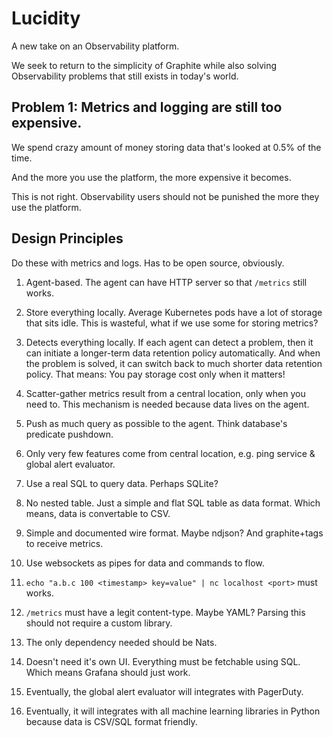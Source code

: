 # Lucidity

A new take on an Observability platform.

We seek to return to the simplicity of Graphite while also solving Observability problems that still exists in today's world.

## Problem 1: Metrics and logging are still too expensive.

We spend crazy amount of money storing data that's looked at 0.5% of the time.

And the more you use the platform, the more expensive it becomes.

This is not right. Observability users should not be punished the more they use the platform.

## Design Principles

Do these with metrics and logs. Has to be open source, obviously.

1. Agent-based. The agent can have HTTP server so that `/metrics` still works.

2. Store everything locally. Average Kubernetes pods have a lot of storage that sits idle. This is wasteful, what if we use some for storing metrics?

3. Detects everything locally. If each agent can detect a problem, then it can initiate a longer-term data retention policy automatically. And when the problem is solved, it can switch back to much shorter data retention policy. That means: You pay storage cost only when it matters!

4. Scatter-gather metrics result from a central location, only when you need to. This mechanism is needed because data lives on the agent.

5. Push as much query as possible to the agent. Think database's predicate pushdown.

6. Only very few features come from central location, e.g. ping service & global alert evaluator.

7. Use a real SQL to query data. Perhaps SQLite?

8. No nested table. Just a simple and flat SQL table as data format. Which means, data is convertable to CSV.

9. Simple and documented wire format. Maybe ndjson? And graphite+tags to receive metrics.

10. Use websockets as pipes for data and commands to flow.

11. `echo "a.b.c 100 <timestamp> key=value" | nc localhost <port>` must works.

12. `/metrics` must have a legit content-type. Maybe YAML? Parsing this should not require a custom library.

13. The only dependency needed should be Nats.

14. Doesn't need it's own UI. Everything must be fetchable using SQL. Which means Grafana should just work.

15. Eventually, the global alert evaluator will integrates with PagerDuty.

16. Eventually, it will integrates with all machine learning libraries in Python because data is CSV/SQL format friendly.